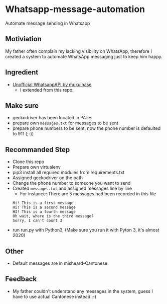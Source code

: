 # Whatsapp-message-automation

Automate message sending in Whatsapp 

## Motiviation
My father often complain my lacking visibility on WhatsApp, therefore I created a system to automate WhatsApp messaging just to keep him happy.

## Ingredient
- [Unofficial WhatsappAPI by mukulhase](https://github.com/mukulhase/WhatsAPI)
    - I extended from this repo.

## Make sure
- geckodriver has been located in PATH
- prepare own `messages.txt` for messages to be sent
- prepare phone numbers to be sent, now the phone number is defaulted to 911 (;-))

## Recommanded Step
- Clone this repo
- Prepare own virtualenv
- pip3 install all required modules from requirements.txt
- Assigned geckodriver on the path 
- Change the phone number to someone you want to send 
- Created `messages.txt` and assigned messages line by line
    - For instance: There are 5 messages had been recorded in this file
    ```
    Hi! This is a first message 
    Hi! This is a second message
    HI! This is a fourth message
    Oh wait, where is the third message? 
    Sorry, I can't count 3
   ```
- run run.py with Python3, (Make sure you run it with Pyton 3, it's almost 2020)

## Other
- Default messages are in misheard-Cantonese.

## Feedback 
- My father couldn't understand any messages in the system, guess I have to use actual Cantonese instead :-( 
